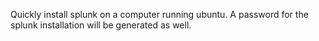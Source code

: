 Quickly install splunk on a computer running ubuntu. A password for the splunk installation will be generated as well.

